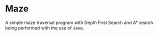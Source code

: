 # Maze
A simple maze traversal program with Depth First Search and A* search being performed with the use of Java.
